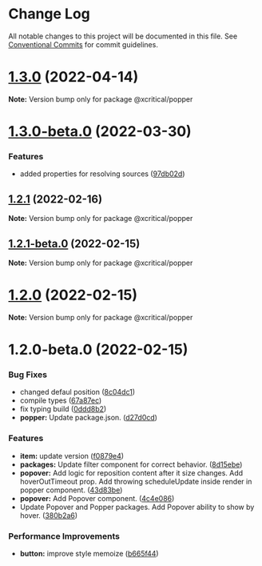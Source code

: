 # Change Log

All notable changes to this project will be documented in this file.
See [Conventional Commits](https://conventionalcommits.org) for commit guidelines.

# [1.3.0](https://github.com/xcritical-software/xc-front-kit/compare/@xcritical/popper@1.3.0-beta.0...@xcritical/popper@1.3.0) (2022-04-14)

**Note:** Version bump only for package @xcritical/popper





# [1.3.0-beta.0](https://github.com/xcritical-software/xc-front-kit/compare/@xcritical/popper@1.2.1...@xcritical/popper@1.3.0-beta.0) (2022-03-30)


### Features

* added properties for resolving sources ([97db02d](https://github.com/xcritical-software/xc-front-kit/commit/97db02d3db87f45c151befbdb3d6e43f44d66997))





## [1.2.1](https://github.com/xcritical-software/xc-front-kit/compare/@xcritical/popper@1.2.1-beta.0...@xcritical/popper@1.2.1) (2022-02-16)

**Note:** Version bump only for package @xcritical/popper





## [1.2.1-beta.0](https://github.com/xcritical-software/xc-front-kit/compare/@xcritical/popper@1.2.0...@xcritical/popper@1.2.1-beta.0) (2022-02-15)

**Note:** Version bump only for package @xcritical/popper





# [1.2.0](https://github.com/xcritical-software/xc-front-kit/compare/@xcritical/popper@1.2.0-beta.0...@xcritical/popper@1.2.0) (2022-02-15)

**Note:** Version bump only for package @xcritical/popper





# 1.2.0-beta.0 (2022-02-15)


### Bug Fixes

* changed defaul position ([8c04dc1](https://github.com/xcritical-software/xc-front-kit/commit/8c04dc1b82aac540c2151445a66b161675b32354))
* compile types ([67a87ec](https://github.com/xcritical-software/xc-front-kit/commit/67a87ecdec159e9f613a0836ee4189c508ef7f7e))
* fix typing build ([0ddd8b2](https://github.com/xcritical-software/xc-front-kit/commit/0ddd8b21b5e0057619fe1fb9be9fb5d79fd1c2ac))
* **popper:** Update package.json. ([d27d0cd](https://github.com/xcritical-software/xc-front-kit/commit/d27d0cd436b47d828fab26ab9f270eaee2c88a10))


### Features

* **item:** update version ([f0879e4](https://github.com/xcritical-software/xc-front-kit/commit/f0879e4b13b5d817627495d94b8f4a2269e2092e))
* **packages:** Update filter component for correct behavior. ([8d15ebe](https://github.com/xcritical-software/xc-front-kit/commit/8d15ebe769b0f610a986eeba6e8bf91a237d0ea5))
* **popover:** Add logic for reposition content after it size changes. Add hoverOutTimeout prop. Add throwing scheduleUpdate inside render in popper component. ([43d83be](https://github.com/xcritical-software/xc-front-kit/commit/43d83be60f9c7685f693dc2a326190aa34bc1b1a))
* **popover:** Add Popover component. ([4c4e086](https://github.com/xcritical-software/xc-front-kit/commit/4c4e0864843b3b28994ac25a891cedd50ee3e250))
* Update Popover and Popper packages. Add Popover ability to show by hover. ([380b2a6](https://github.com/xcritical-software/xc-front-kit/commit/380b2a68cf51a9ae6b60021bcd3ba92c67a55bc1))


### Performance Improvements

* **button:** improve style memoize ([b665f44](https://github.com/xcritical-software/xc-front-kit/commit/b665f447082a1a8f4ff2b8ba1f197028e96e51ce))

